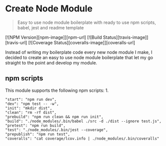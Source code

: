 # Create Node Module
> Easy to use node module boilerplate with ready to use npm scripts, babel, jest and readme template

[![NPM Version][npm-image]][npm-url]
[![Build Status][travis-image]][travis-url]
[![Coverage Status][coveralls-image]][coveralls-url]
<!-- [![Downloads Stats][npm-downloads]][npm-url] -->

Instead of writing my boilerplate code every new node module I make, I decided to create an easy to use node module boilerplate that let my go straight to the point and develop my module.

## npm scripts
This module supports the following npm scripts:
1.  

    "start": "npm run dev",
    "dev": "npm test -- -w",
    "init": "mkdir dist",
    "clean": "rm -rf dist",
    "prebuild": "npm run clean && npm run init",
    "build": "./node_modules/.bin/babel ./src -d ./dist --ignore test.js",
    "pretest": "npm run build",
    "test": "./node_modules/.bin/jest --coverage",
    "prepublish": "npm run test",
    "coveralls": "cat coverage/lcov.info | ./node_modules/.bin/coveralls"